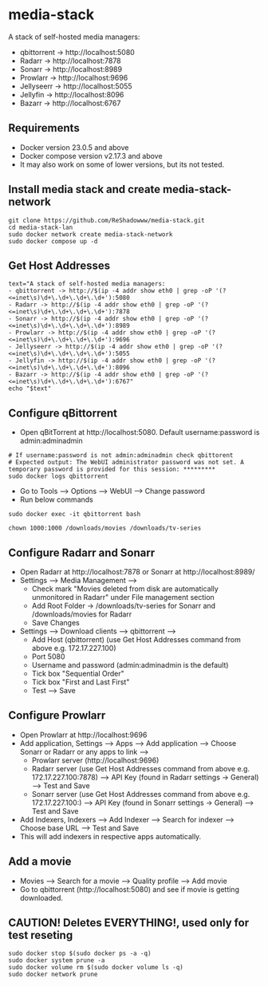 # media-stack

A stack of self-hosted media managers:
- qbittorrent -> http://localhost:5080
- Radarr -> http://localhost:7878
- Sonarr -> http://localhost:8989
- Prowlarr -> http://localhost:9696
- Jellyseerr -> http://localhost:5055
- Jellyfin -> http://localhost:8096
- Bazarr -> http://localhost:6767

## Requirements

- Docker version 23.0.5 and above
- Docker compose version v2.17.3 and above
- It may also work on some of lower versions, but its not tested.

## Install media stack and create media-stack-network

```
git clone https://github.com/ReShadowww/media-stack.git
cd media-stack-lan
sudo docker network create media-stack-network
sudo docker compose up -d
```

## Get Host Addresses 

```
text="A stack of self-hosted media managers:
- qbittorrent -> http://$(ip -4 addr show eth0 | grep -oP '(?<=inet\s)\d+\.\d+\.\d+\.\d+'):5080
- Radarr -> http://$(ip -4 addr show eth0 | grep -oP '(?<=inet\s)\d+\.\d+\.\d+\.\d+'):7878
- Sonarr -> http://$(ip -4 addr show eth0 | grep -oP '(?<=inet\s)\d+\.\d+\.\d+\.\d+'):8989
- Prowlarr -> http://$(ip -4 addr show eth0 | grep -oP '(?<=inet\s)\d+\.\d+\.\d+\.\d+'):9696
- Jellyseerr -> http://$(ip -4 addr show eth0 | grep -oP '(?<=inet\s)\d+\.\d+\.\d+\.\d+'):5055
- Jellyfin -> http://$(ip -4 addr show eth0 | grep -oP '(?<=inet\s)\d+\.\d+\.\d+\.\d+'):8096
- Bazarr -> http://$(ip -4 addr show eth0 | grep -oP '(?<=inet\s)\d+\.\d+\.\d+\.\d+'):6767"
echo "$text"
```


## Configure qBittorrent

- Open qBitTorrent at http://localhost:5080. Default username:password is admin:adminadmin
```
# If username:password is not admin:adminadmin check qbittorent
# Expected output: The WebUI administrator password was not set. A temporary password is provided for this session: *********
sudo docker logs qbittorrent
```
- Go to Tools --> Options --> WebUI --> Change password
- Run below commands

```
sudo docker exec -it qbittorrent bash

chown 1000:1000 /downloads/movies /downloads/tv-series
```

## Configure Radarr and Sonarr

- Open Radarr at http://localhost:7878 or Sonarr at http://localhost:8989/
- Settings --> Media Management -->
  - Check mark "Movies deleted from disk are automatically unmonitored in Radarr" under File management section
  - Add Root Folder -> /downloads/tv-series for Sonarr and /downloads/movies for Radarr
  - Save Changes
- Settings --> Download clients --> qbittorrent -->
  - Add Host (qbittorrent) (use Get Host Addresses command from above e.g. 172.17.227.100)
  - Port 5080
  - Username and password (admin:adminadmin is the default)
  - Tick box "Sequential Order"
  - Tick box "First and Last First"
  - Test --> Save

## Configure Prowlarr

- Open Prowlarr at http://localhost:9696
- Add application, Settings --> Apps --> Add application --> Choose Sonarr or Radarr or any apps to link -->
  - Prowlarr server (http://localhost:9696)
  - Radarr server (use Get Host Addresses command from above e.g. 172.17.227.100:7878) --> API Key (found in Radarr settings -> General) --> Test and Save
  - Sonarr server (use Get Host Addresses command from above e.g. 172.17.227.100:) --> API Key (found in Sonarr settings -> General) --> Test and Save
- Add Indexers, Indexers --> Add Indexer --> Search for indexer --> Choose base URL --> Test and Save
- This will add indexers in respective apps automatically.

## Add a movie

- Movies --> Search for a movie --> Quality profile --> Add movie
- Go to qbittorrent (http://localhost:5080) and see if movie is getting downloaded.


## CAUTION! Deletes EVERYTHING!, used only for test reseting
```
sudo docker stop $(sudo docker ps -a -q)
sudo docker system prune -a
sudo docker volume rm $(sudo docker volume ls -q)
sudo docker network prune
```
